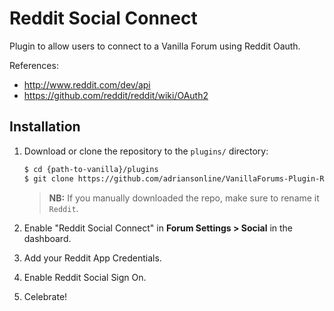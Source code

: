 # Reddit Social Connect

Plugin to allow users to connect to a Vanilla Forum using Reddit Oauth.

References:

- http://www.reddit.com/dev/api
- https://github.com/reddit/reddit/wiki/OAuth2


## Installation

1. Download or clone the repository to the `plugins/` directory:
    ```sh
    $ cd {path-to-vanilla}/plugins
    $ git clone https://github.com/adriansonline/VanillaForums-Plugin-Reddit.git Reddit
    ```
    
    > __NB:__ If you manually downloaded the repo, make sure to rename it `Reddit`.
    
2. Enable "Reddit Social Connect" in __Forum Settings > Social__ in the dashboard.

3. Add your Reddit App Credentials.

4. Enable Reddit Social Sign On.

5. Celebrate!
